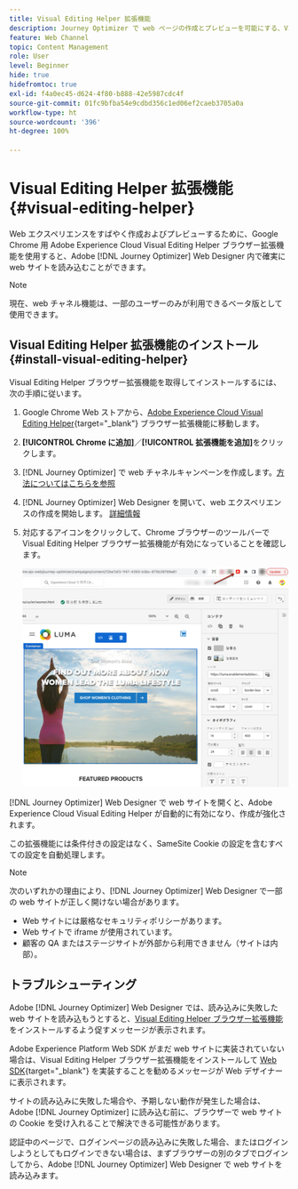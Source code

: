 ```yaml
---
title: Visual Editing Helper 拡張機能
description: Journey Optimizer で web ページの作成とプレビューを可能にする、Visual Editing Helper Chrome 拡張機能について
feature: Web Channel
topic: Content Management
role: User
level: Beginner
hide: true
hidefromtoc: true
exl-id: f4a0ec45-d624-4f80-b888-42e5987cdc4f
source-git-commit: 01fc9bfba54e9cdbd356c1ed06ef2caeb3705a0a
workflow-type: ht
source-wordcount: '396'
ht-degree: 100%

---
```


# Visual Editing Helper 拡張機能 {#visual-editing-helper}

Web エクスペリエンスをすばやく作成およびプレビューするために、Google Chrome 用 Adobe Experience Cloud Visual Editing Helper ブラウザー拡張機能を使用すると、Adobe [!DNL Journey Optimizer] Web Designer 内で確実に web サイトを読み込むことができます。

>[!NOTE]
>
>現在、web チャネル機能は、一部のユーザーのみが利用できるベータ版として使用できます。

## Visual Editing Helper 拡張機能のインストール {#install-visual-editing-helper}

Visual Editing Helper ブラウザー拡張機能を取得してインストールするには、次の手順に従います。

1. Google Chrome Web ストアから、[Adobe Experience Cloud Visual Editing Helper](https://chrome.google.com/webstore/detail/adobe-experience-cloud-vi/kgmjjkfjacffaebgpkpcllakjifppnca){target="_blank"} ブラウザー拡張機能に移動します。

1. **[!UICONTROL Chrome に追加]**／**[!UICONTROL 拡張機能を追加]**&#x200B;をクリックします。

1. [!DNL Journey Optimizer] で web チャネルキャンペーンを作成します。[方法についてはこちらを参照](author-web.md#create-web-campaign)

1. [!DNL Journey Optimizer] Web Designer を開いて、web エクスペリエンスの作成を開始します。 [詳細情報](author-web.md)

1. 対応するアイコンをクリックして、Chrome ブラウザーのツールバーで Visual Editing Helper ブラウザー拡張機能が有効になっていることを確認します。

   ![](assets/web-visual-editing-extension.png)

[!DNL Journey Optimizer] Web Designer で web サイトを開くと、Adobe Experience Cloud Visual Editing Helper が自動的に有効になり、作成が強化されます。

この拡張機能には条件付きの設定はなく、SameSite Cookie の設定を含むすべての設定を自動処理します。

>[!NOTE]
>
>次のいずれかの理由により、[!DNL Journey Optimizer] Web Designer で一部の web サイトが正しく開けない場合があります。
>
> * Web サイトには厳格なセキュリティポリシーがあります。
> * Web サイトで iframe が使用されています。
> * 顧客の QA またはステージサイトが外部から利用できません（サイトは内部）。


## トラブルシューティング

Adobe [!DNL Journey Optimizer] Web Designer では、読み込みに失敗した web サイトを読み込もうとすると、[Visual Editing Helper ブラウザー拡張機能](#install-visual-editing-helper)をインストールするよう促すメッセージが表示されます。

Adobe Experience Platform Web SDK がまだ web サイトに実装されていない場合は、Visual Editing Helper ブラウザー拡張機能をインストールして [Web SDK](https://experienceleague.adobe.com/docs/platform-learn/implement-web-sdk/overview.html?lang=ja){target="_blank"} を実装することを勧めるメッセージが Web デザイナーに表示されます。

サイトの読み込みに失敗した場合や、予期しない動作が発生した場合は、Adobe [!DNL Journey Optimizer] に読み込む前に、ブラウザーで web サイトの Cookie を受け入れることで解決できる可能性があります。

認証中のページで、ログインページの読み込みに失敗した場合、またはログインしようとしてもログインできない場合は、まずブラウザーの別のタブでログインしてから、Adobe [!DNL Journey Optimizer] Web Designer で web サイトを読み込みます。
